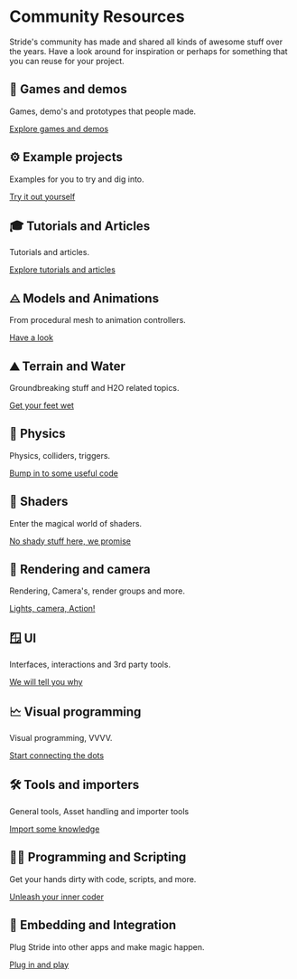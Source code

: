 # Community Resources

Stride's community has made and shared all kinds of awesome stuff over the years. Have a look around for inspiration or
perhaps for something that you can reuse for your project.

<div class="row g-4 mb-4">
<div class="col-md-6">
    <div class="card h-100">
        <div class="card-body">
            <h2 class="card-title h5">👾 Games and demos</h2>
            <p class="card-text">Games, demo's and prototypes that people made.</p>
        </div>
        <p class="px-3 mb-4"><a class="stretched-link" href="games-and-demos.md">Explore games and demos</a></p>
    </div>
</div>
<div class="col-md-6">
    <div class="card h-100">
        <div class="card-body">
            <h2 class="card-title h5">⚙️ Example projects</h2>
            <p class="card-text">Examples for you to try and dig into.</p>
        </div>
        <p class="px-3 mb-4"><a class="stretched-link" href="example-projects.md">Try it out yourself</a></p>
    </div>
</div>
<div class="col-md-6">
    <div class="card h-100">
        <div class="card-body">
            <h2 class="card-title h5">🎓 Tutorials and Articles</h2>
            <p class="card-text">Tutorials and articles.</p>
        </div>
        <p class="px-3 mb-4"><a class="stretched-link" href="tutorials-and-articles.md">Explore tutorials and articles</a></p>
    </div>
</div>
<div class="col-md-6">
    <div class="card h-100">
        <div class="card-body">
            <h2 class="card-title h5">⨺ Models and Animations</h2>
            <p class="card-text">From procedural mesh to animation controllers.</p>
        </div>
        <p class="px-3 mb-4"><a class="stretched-link" href="models-and-animations.md">Have a look</a></p>
    </div>
</div>
<div class="col-md-6">
    <div class="card h-100">
        <div class="card-body">
            <h2 class="card-title h5">⛰️ Terrain and Water</h2>
            <p class="card-text">Groundbreaking stuff and H2O related topics.</p>
        </div>
        <p class="px-3 mb-4"><a class="stretched-link" href="terrain-and-water.md">Get your feet wet</a></p>
    </div>
</div>
<div class="col-md-6">
    <div class="card h-100">
        <div class="card-body">
            <h2 class="card-title h5">🍎 Physics</h2>
            <p class="card-text">Physics, colliders, triggers.</p>
        </div>
        <p class="px-3 mb-4"><a class="stretched-link" href="physics.md">Bump in to some useful code</a></p>
    </div>
</div>
<div class="col-md-6">
    <div class="card h-100">
        <div class="card-body">
            <h2 class="card-title h5">🌈 Shaders</h2>
            <p class="card-text">Enter the magical world of shaders.</p>
        </div>
        <p class="px-3 mb-4"><a class="stretched-link" href="shaders.md">No shady stuff here, we promise</a></p>
    </div>
</div>
<div class="col-md-6">
    <div class="card h-100">
        <div class="card-body">
            <h2 class="card-title h5">🎥 Rendering and camera</h2>
            <p class="card-text">Rendering, Camera's, render groups and more.</p>
        </div>
        <p class="px-3 mb-4"><a class="stretched-link" href="rendering-and-camera.md">Lights, camera, Action!</a></p>
    </div>
</div>
<div class="col-md-6">
    <div class="card h-100">
        <div class="card-body">
            <h2 class="card-title h5">🪟 UI</h2>
            <p class="card-text">Interfaces, interactions and 3rd party tools.</p>
        </div>
        <p class="px-3 mb-4"><a class="stretched-link" href="ui.md">We will tell you why</a></p>
    </div>
</div>
<div class="col-md-6">
    <div class="card h-100">
        <div class="card-body">
            <h2 class="card-title h5">🗠 Visual programming</h2>
            <p class="card-text">Visual programming, VVVV.</p>
        </div>
        <p class="px-3 mb-4"><a class="stretched-link" href="visual-programming.md">Start connecting the dots</a></p>
    </div>
</div>
<div class="col-md-6">
    <div class="card h-100">
        <div class="card-body">
            <h2 class="card-title h5">🛠️ Tools and importers</h2>
            <p class="card-text">General tools, Asset handling and importer tools</p>
        </div>
        <p class="px-3 mb-4"><a class="stretched-link" href="tools-and-importers.md">Import some knowledge</a></p>
    </div>
</div>
<div class="col-md-6">
    <div class="card h-100">
        <div class="card-body">
            <h2 class="card-title h5">👨‍💻 Programming and Scripting</h2>
            <p class="card-text">Get your hands dirty with code, scripts, and more.</p>
        </div>
        <p class="px-3 mb-4"><a class="stretched-link" href="coding.md">Unleash your inner coder</a></p>
    </div>
</div>
<div class="col-md-6">
    <div class="card h-100">
        <div class="card-body">
            <h2 class="card-title h5">🔌 Embedding and Integration</h2>
            <p class="card-text">Plug Stride into other apps and make magic happen.</p>
        </div>
        <p class="px-3 mb-4"><a class="stretched-link" href="embedded-stride.md">Plug in and play</a></p>
    </div>
</div>

</div>

